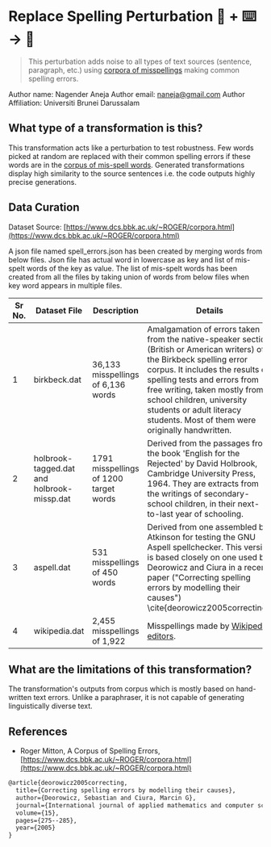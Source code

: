 # Replace Spelling Perturbation 🦎  + ⌨️ → 🐍


> This perturbation adds noise to all types of text sources (sentence, paragraph, etc.) using [corpora of misspellings](https://www.dcs.bbk.ac.uk/~ROGER/corpora.html) making common spelling errors.

Author name: Nagender Aneja
Author email: naneja@gmail.com
Author Affiliation: Universiti Brunei Darussalam



## What type of a transformation is this?
This transformation acts like a perturbation to test robustness. Few words picked at random are replaced with their common spelling errors if these words are in the [corpus of mis-spell words](https://www.dcs.bbk.ac.uk/~ROGER/corpora.html). Generated transformations display high similarity to the source sentences i.e. the code outputs highly precise generations.



## Data Curation

Dataset Source: [https://www.dcs.bbk.ac.uk/~ROGER/corpora.html](https://www.dcs.bbk.ac.uk/~ROGER/corpora.html)

A json file named spell_errors.json has been created by merging words from below files. Json file has actual word in lowercase as key and list of mis-spelt words of the key as value. The list of mis-spelt words has been created from all the files by taking union of words from below files when key word appears in multiple files. 

| Sr No. | Dataset File                               | Description                            | Details                                                      |
| ------ | ------------------------------------------ | -------------------------------------- | ------------------------------------------------------------ |
| 1      | birkbeck.dat                               | 36,133 misspellings of 6,136 words     | Amalgamation of errors taken from the native-speaker section (British or American writers) of the Birkbeck spelling error corpus. It includes the results of spelling tests and errors from free writing, taken mostly from school children, university students or adult literacy students. Most of them were originally handwritten. |
| 2      | holbrook-tagged.dat and holbrook-missp.dat | 1791 misspellings of 1200 target words | Derived from the passages from the book 'English for the Rejected' by David Holbrook, Cambridge University Press, 1964. They are extracts from the writings of secondary-school children, in their next-to-last year of schooling. |
| 3      | aspell.dat                                 | 531 misspellings of 450 words          | Derived from one assembled by Atkinson for testing the GNU Aspell spellchecker. This version is based closely on one used by Deorowicz and Ciura in a recent paper ("Correcting spelling errors by modelling their causes") \cite{deorowicz2005correcting}. |
| 4      | wikipedia.dat                              | 2,455 misspellings of 1,922            | Misspellings made by [Wikipedia editors](https://en.wikipedia.org/wiki/Wikipedia:Lists_of_common_misspellings). |





## What are the limitations of this transformation?
The transformation's outputs from corpus which is mostly based on hand-written text errors. Unlike a paraphraser, it is not capable of generating linguistically diverse text.



## References

* Roger Mitton, A Corpus of Spelling Errors, [https://www.dcs.bbk.ac.uk/~ROGER/corpora.html](https://www.dcs.bbk.ac.uk/~ROGER/corpora.html)

```latex
@article{deorowicz2005correcting,
  title={Correcting spelling errors by modelling their causes},
  author={Deorowicz, Sebastian and Ciura, Marcin G},
  journal={International journal of applied mathematics and computer science},
  volume={15},
  pages={275--285},
  year={2005}
}
```



